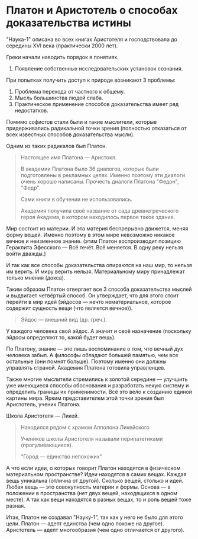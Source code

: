 # Платон и Аристотель о способах доказательства истины

"Наука-1" описана во всех книгах Аристотеля и господствовала до середины XVI века (практически 2000 лет).

Греки начали наводить порядок в понятиях.
1. Появление собственных исследовательских установок сознания.

При попытках получить доступ к природе возникают 3 проблемы:
1. Проблема перехода от частного к общему.
2. Мысль большинства людей слаба.
3. Практическое применение способов доказательства имеет ряд недостатков.


Помимо софистов стали были и такие мыслители, которые придерживались радикальной точки зрения (полностью отказаться от всех известных способов доказательства мысли).

Одним из таких радикалов был Платон.
> Настоящее имя Платона — Аристокл.
>
> В академии Платона было 36 диалогов, которые были подготовлены в рекламных целях.
> Именно поэтому эти диалоги очень хорошо написаны.
> Прочесть диалоги Платона "Федон", "Федр".
>
> Сами книги в обучении не использовались.
>
> Академия получила своё название от сада древнегреческого героя Академа, в котором находилось первое такое здание.

Мир состоит из материи.
И эта материя беспрерывно движется, меняя форму вещей.
Именно поэтому в этом мире невозможно никакое вечное и неизменное знание. (этим Платон воспроизводит позицию Гераклита Эфесского — Всё течёт. Всё меняется. В одну реку нельзя войти дважды.)

И так как все способы доказательства опираются на наш мир, то нельзя им верить.
И миру верить нельзя.
Материальному миру принадлежат только мнения (докса).

Таким образом Платон отвергает все 3 способа доказательства мыслей и выдвигает четвёртый способ.
Он утверждает, что для этого стоит перейти в мир идей (эйдосов — нечто нематериальное, которое содержит сущность вещи (что является вечное)).
> Эйдос — внешний вид (др. греч.).

У каждого человека свой эйдос.
А значит и своё назначение (поскольку эйдосы определяют то, какой будет вещь).

По Платону, знание — это лишь воспоминание о том, что вечный дух человека забыл.
А философы обладают большей памятью, чем все остальные (они помнят больше).
Поэтому именно они должны управлять страной.
Академия Платона готовила управленцев.



Также многие мыслители стремились к золотой середине — улучшить уже имеющиеся способы обоснования и разработать некую систему и определить границы их применимости.
Всё это вело к созданию единой картины мира.
Ярким представителем этой точки зрения был Аристотель, ученик Платона.

Школа Аристотеля — Ликей.
> Находился рядом с храмом Апполона Ликейского
>
> Учеников школы Аристотеля называли перипатетиками (прогуливающиеся).
>
> "Город — единство непохожих"

А что если идеи, о которых говорит Платон находятся в физическом материальном пространстве?
Идеи находятся в самих вещах.
Каждая вещь уникальна (отлична от другой).
Сколько вещей, столько и идей.
Любая вещь — это совокупность материи и формы.
Основа — в положении в пространства (нет двух вещей, находящихся в одном месте).
А так как вещи находятся в разных вещах, то и роль вещей тоже разная.

Итак, Платон не создавал "Науку-1", так как у него не было для этого цели.
Платон — адепт единства (чем одно похоже на другое).
Аристотель — адепт многообразия (чем одно отличается от другого).